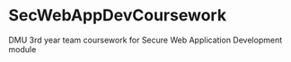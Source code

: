 # SecWebAppDevCoursework
DMU 3rd year team coursework for Secure Web Application Development module
